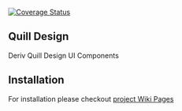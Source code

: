 [![Coverage Status](https://coveralls.io/repos/github/deriv-com/quill-design/badge.svg?branch=main)](https://coveralls.io/github/deriv-com/quill-design?branch=main)

## Quill Design

Deriv Quill Design UI Components

## Installation

For installation please checkout [project Wiki Pages](https://github.com/deriv-com/quill-design/wiki)
